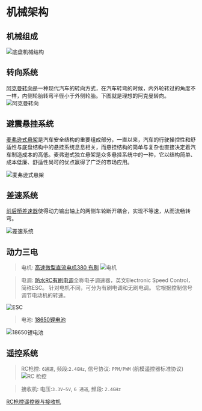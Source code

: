 # 机械架构
## 机械组成
![底盘机械结构](./images/car_body.jpeg)

## 转向系统

[阿克曼转向](https://zhuanlan.zhihu.com/p/95744069)是一种现代汽车的转向方式，在汽车转弯的时候，内外轮转过的角度不一样，内侧轮胎转弯半径小于外侧轮胎。下图就是理想的阿克曼转向。
![阿克曼转向](./images/akman.png)

## 避震悬挂系统

[麦弗逊式悬架](https://baike.baidu.com/item/%E9%BA%A6%E5%BC%97%E9%80%8A%E5%BC%8F%E6%82%AC%E6%9E%B6/10934713)是汽车安全结构的重要组成部分，一直以来，汽车的行驶操控性和舒适性与底盘结构中的悬挂系统息息相关，而悬挂结构的简单与复杂也直接决定着汽车制造成本的高低。麦弗逊式独立悬架是众多悬挂系统中的一种，它以结构简单、成本低廉、舒适性尚可的优点赢得了广泛的市场应用。

![麦弗逊式悬架](./images/maifoxun.png)

##  差速系统

[前后桥差速器](https://zhuanlan.zhihu.com/p/39789612)使得动力输出轴上的两侧车轮断开耦合，实现不等速，从而流畅转弯。

![差速系统](./images/differential.png)


##  动力三电

> 电机: [高速微型直流电机380 有刷](http://www.szpcdj.cn/product15/product29.html)
![电机](./images/motor.png)


> 电调: [防水RC有刷电调](https://item.taobao.com/item.htm?spm=a230r.1.14.37.b487621blWtDdd&id=616032835995&ns=1&abbucket=16#detail)全称电子调速器，英文Electronic Speed Control，简称ESC。 针对电机不同，可分为有刷电调和无刷电调。 它根据控制信号调节电动机的转速。

![ESC](./images/ESC.png)

> 电池: [18650锂电池](https://baike.baidu.com/item/18650锂电池/4723898)

![18650锂电池](./images/battery.png)


##  遥控系统

> RC枪控: `6通道`, 频段:`2.4GHz`, 信号协议: `PPM/PWM` (航模遥控器标准协议)
![RC 枪控](./images/rc_controller.png)

> 接收机: 电压:`3.3V~5V`, `6 通道`, 频段: `2.4GHz` 

[RC枪控遥控器与接收机](https://item.taobao.com/item.htm?spm=a230r.1.14.39.559e60b0CqGd0e&id=594835276411&ns=1&abbucket=16#detail)


